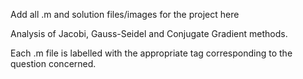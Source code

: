 Add all .m and solution files/images for the project here

Analysis of Jacobi, Gauss-Seidel and Conjugate Gradient methods.  
  
Each .m file is labelled with the appropriate tag corresponding to the question concerned.